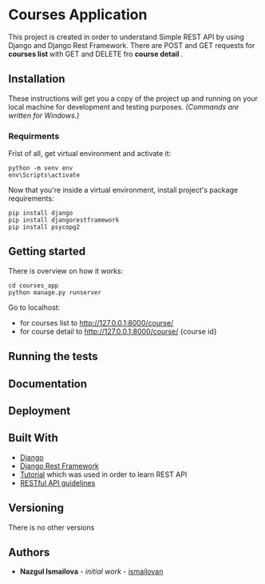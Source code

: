 # Courses Application

This project is created in order to understand Simple REST API by using Django and Django Rest Framework. 
There are POST and GET requests for <b> courses list </b> with GET and DELETE fro <b> course detail </b>.

## Installation

These instructions will get you a copy of the project up and running on your local machine for development and testing purposes. 
*(Commands are written for Windows.)*

### Requirments

Frist of all, get virtual environment and activate it:
```
python -m venv env
env\Scripts\activate
```

Now that you're inside a virtual environment, install project's package requirements:

```
pip install django
pip install djangorestframework
pip install psycopg2
```

## Getting started

There is overview on how it works:
```
cd courses_app
python manage.py runserver
```
Go to localhost:
* for courses list to http://127.0.0.1:8000/course/
* for course detail to http://127.0.0.1:8000/course/ {course id}

## Running the tests

## Documentation

## Deployment

## Built With

* [Django](https://docs.djangoproject.com/en/3.0/)
* [Django Rest Framework](https://www.django-rest-framework.org/)
* [Tutorial](https://www.django-rest-framework.org/tutorial/1-serialization/) which was used in order to learn REST API
* [RESTful API guidelines](https://opensource.zalando.com/restful-api-guidelines/)

## Versioning

There is no other versions

## Authors

* <b>Nazgul Ismailova</b> - *initial work* - [ismailovan](https://github.com/ismailovan)

